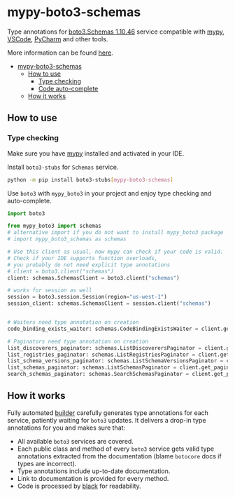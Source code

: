 # mypy-boto3-schemas

Type annotations for
[boto3.Schemas 1.10.46](https://boto3.amazonaws.com/v1/documentation/api/1.10.46/reference/services/schemas.html#Schemas) service
compatible with [mypy](https://github.com/python/mypy), [VSCode](https://code.visualstudio.com/),
[PyCharm](https://www.jetbrains.com/pycharm/) and other tools.

More information can be found [here](https://vemel.github.io/mypy_boto3/).

- [mypy-boto3-schemas](#mypy-boto3-schemas)
  - [How to use](#how-to-use)
    - [Type checking](#type-checking)
    - [Code auto-complete](#code-auto-complete)
  - [How it works](#how-it-works)

## How to use

### Type checking

Make sure you have [mypy](https://github.com/python/mypy) installed and activated in your IDE.

Install `boto3-stubs` for `Schemas` service.

```bash
python -m pip install boto3-stubs[mypy-boto3-schemas]
```

Use `boto3` with `mypy_boto3` in your project and enjoy type checking and auto-complete.

```python
import boto3

from mypy_boto3 import schemas
# alternative import if you do not want to install mypy_boto3 package
# import mypy_boto3_schemas as schemas

# Use this client as usual, now mypy can check if your code is valid.
# Check if your IDE supports function overloads,
# you probably do not need explicit type annotations
# client = boto3.client("schemas")
client: schemas.SchemasClient = boto3.client("schemas")

# works for session as well
session = boto3.session.Session(region="us-west-1")
session_client: schemas.SchemasClient = session.client("schemas")


# Waiters need type annotation on creation
code_binding_exists_waiter: schemas.CodeBindingExistsWaiter = client.get_waiter("code_binding_exists")

# Paginators need type annotation on creation
list_discoverers_paginator: schemas.ListDiscoverersPaginator = client.get_paginator("list_discoverers")
list_registries_paginator: schemas.ListRegistriesPaginator = client.get_paginator("list_registries")
list_schema_versions_paginator: schemas.ListSchemaVersionsPaginator = client.get_paginator("list_schema_versions")
list_schemas_paginator: schemas.ListSchemasPaginator = client.get_paginator("list_schemas")
search_schemas_paginator: schemas.SearchSchemasPaginator = client.get_paginator("search_schemas")
```

## How it works

Fully automated [builder](https://github.com/vemel/mypy_boto3) carefully generates
type annotations for each service, patiently waiting for `boto3` updates. It delivers
a drop-in type annotations for you and makes sure that:

- All available `boto3` services are covered.
- Each public class and method of every `boto3` service gets valid type annotations
  extracted from the documentation (blame `botocore` docs if types are incorrect).
- Type annotations include up-to-date documentation.
- Link to documentation is provided for every method.
- Code is processed by [black](https://github.com/psf/black) for readability.